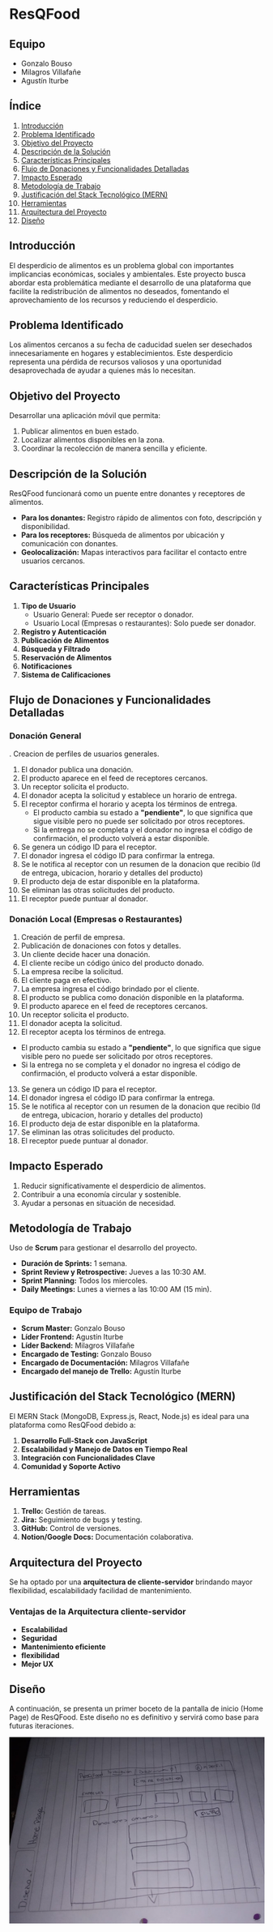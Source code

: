 # ResQFood

## Equipo
- Gonzalo Bouso
- Milagros Villafañe
- Agustín Iturbe

## Índice
1. [Introducción](#introducción)
2. [Problema Identificado](#problema-identificado)
3. [Objetivo del Proyecto](#objetivo-del-proyecto)
4. [Descripción de la Solución](#descripción-de-la-solución)
5. [Características Principales](#características-principales)
6. [Flujo de Donaciones y Funcionalidades Detalladas](#flujo-de-donaciones-y-funcionalidades-detalladas)
7. [Impacto Esperado](#impacto-esperado)
8. [Metodología de Trabajo](#metodología-de-trabajo)
9. [Justificación del Stack Tecnológico (MERN)](#justificación-del-stack-tecnológico-mern)
10. [Herramientas](#herramientas)
11. [Arquitectura del Proyecto](#arquitectura-del-proyecto)
12. [Diseño](#diseño)

## Introducción
El desperdicio de alimentos es un problema global con importantes implicancias económicas, sociales y ambientales. Este proyecto busca abordar esta problemática mediante el desarrollo de una plataforma que facilite la redistribución de alimentos no deseados, fomentando el aprovechamiento de los recursos y reduciendo el desperdicio.

## Problema Identificado
Los alimentos cercanos a su fecha de caducidad suelen ser desechados innecesariamente en hogares y establecimientos. Este desperdicio representa una pérdida de recursos valiosos y una oportunidad desaprovechada de ayudar a quienes más lo necesitan.

## Objetivo del Proyecto
Desarrollar una aplicación móvil que permita:
1. Publicar alimentos en buen estado.
2. Localizar alimentos disponibles en la zona.
3. Coordinar la recolección de manera sencilla y eficiente.

## Descripción de la Solución
ResQFood funcionará como un puente entre donantes y receptores de alimentos.
- **Para los donantes:** Registro rápido de alimentos con foto, descripción y disponibilidad.
- **Para los receptores:** Búsqueda de alimentos por ubicación y comunicación con donantes.
- **Geolocalización:** Mapas interactivos para facilitar el contacto entre usuarios cercanos.

## Características Principales
1. **Tipo de Usuario**  
   - Usuario General: Puede ser receptor o donador.
   - Usuario Local (Empresas o restaurantes): Solo puede ser donador.
2. **Registro y Autenticación**
3. **Publicación de Alimentos**
4. **Búsqueda y Filtrado**
5. **Reservación de Alimentos**
6. **Notificaciones**
7. **Sistema de Calificaciones**

## Flujo de Donaciones y Funcionalidades Detalladas
### Donación General
. Creacion de perfiles de usuarios generales.
1. El donador publica una donación.
2. El producto aparece en el feed de receptores cercanos.
3. Un receptor solicita el producto.
4. El donador acepta la solicitud y establece un horario de entrega.
5. El receptor confirma el horario y acepta los términos de entrega.
   - El producto cambia su estado a **"pendiente"**, lo que significa que sigue visible pero no puede ser solicitado por otros receptores.
   - Si la entrega no se completa y el donador no ingresa el código de confirmación, el producto volverá a estar disponible.
6. Se genera un código ID para el receptor.
7. El donador ingresa el código ID para confirmar la entrega.
8. Se le notifica al receptor con un resumen de la donacion que recibio (Id de entrega, ubicacion, horario y detalles del producto)
9. El producto deja de estar disponible en la plataforma.
10. Se eliminan las otras solicitudes del producto.
11. El receptor puede puntuar al donador.

### Donación Local (Empresas o Restaurantes)
1. Creación de perfil de empresa.
2. Publicación de donaciones con fotos y detalles.
3. Un cliente decide hacer una donación.
4. El cliente recibe un código único del producto donado.
5. La empresa recibe la solicitud.
6. El cliente paga en efectivo.
7. La empresa ingresa el código brindado por el cliente.
8. El producto se publica como donación disponible en la plataforma.
9. El producto aparece en el feed de receptores cercanos.
10. Un receptor solicita el producto.
11. El donador acepta la solicitud.
12. El receptor acepta los términos de entrega.
   - El producto cambia su estado a **"pendiente"**, lo que significa que sigue visible pero no puede ser solicitado por otros receptores.
   - Si la entrega no se completa y el donador no ingresa el código de confirmación, el producto volverá a estar disponible.
13. Se genera un código ID para el receptor.
14. El donador ingresa el código ID para confirmar la entrega.
15. Se le notifica al receptor con un resumen de la donacion que recibio (Id de entrega, ubicacion, horario y detalles del producto)
16. El producto deja de estar disponible en la plataforma.
17. Se eliminan las otras solicitudes del producto.
18. El receptor puede puntuar al donador.

## Impacto Esperado
1. Reducir significativamente el desperdicio de alimentos.
2. Contribuir a una economía circular y sostenible.
3. Ayudar a personas en situación de necesidad.

## Metodología de Trabajo
Uso de **Scrum** para gestionar el desarrollo del proyecto.
- **Duración de Sprints:** 1 semana.
- **Sprint Review y Retrospective:** Jueves a las 10:30 AM.
- **Sprint Planning:** Todos los miercoles.
- **Daily Meetings:** Lunes a viernes a las 10:00 AM (15 min).

### Equipo de Trabajo
- **Scrum Master:** Gonzalo Bouso
- **Líder Frontend:** Agustín Iturbe
- **Líder Backend:** Milagros Villafañe
- **Encargado de Testing:** Gonzalo Bouso
- **Encargado de Documentación:** Milagros Villafañe
- **Encargado del manejo de Trello:** Agustín Iturbe

## Justificación del Stack Tecnológico (MERN)
El MERN Stack (MongoDB, Express.js, React, Node.js) es ideal para una plataforma como ResQFood debido a:
1. **Desarrollo Full-Stack con JavaScript**
2. **Escalabilidad y Manejo de Datos en Tiempo Real**
3. **Integración con Funcionalidades Clave**
4. **Comunidad y Soporte Activo**

## Herramientas
1. **Trello:** Gestión de tareas.
2. **Jira:** Seguimiento de bugs y testing.
3. **GitHub:** Control de versiones.
4. **Notion/Google Docs:** Documentación colaborativa.

## Arquitectura del Proyecto
Se ha optado por una **arquitectura de cliente-servidor** brindando mayor flexibilidad, escalabilidady facilidad de mantenimiento.

### Ventajas de la Arquitectura cliente-servidor
- **Escalabilidad**
- **Seguridad**
- **Mantenimiento eficiente**
- **flexibilidad**
- **Mejor UX**

## Diseño
A continuación, se presenta un primer boceto de la pantalla de inicio (Home Page) de ResQFood. Este diseño no es definitivo y servirá como base para futuras iteraciones.

![Diseño Home Page](img/PrimerSketch.jpeg)